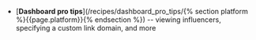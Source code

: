 * [**Dashboard pro tips**](/recipes/dashboard_pro_tips/{% section platform %}{{page.platform}}{% endsection %}) --  viewing influencers, specifying a custom link domain, and more
